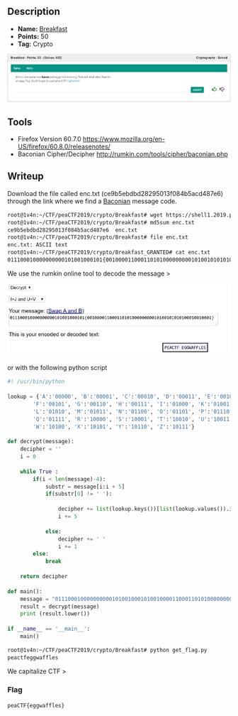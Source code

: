 ## Description
* **Name:** [Breakfast](https://2019.peactf.com/problems)
* **Points:** 50
* **Tag:** Crypto

<p align="center">
<img src="Breakfast_peaCTF2019.png"/>
</p>

## Tools
* Firefox Version 60.7.0 https://www.mozilla.org/en-US/firefox/60.8.0/releasenotes/
* Baconian Cipher/Decipher http://rumkin.com/tools/cipher/baconian.php

## Writeup
Download the file called enc.txt (ce9b5ebdbd28295013f084b5acd487e6) through the link where we find a [Baconian](http://rumkin.com/tools/cipher/baconian.php) message code.

```bash
root@1v4n:~/CTF/peaCTF2019/crypto/Breakfast# wget https://shell1.2019.peactf.com/static/fa2ff378dd2e1361fcf19cdf92e5d6f0/enc.txt
root@1v4n:~/CTF/peaCTF2019/crypto/Breakfast# md5sum enc.txt
ce9b5ebdbd28295013f084b5acd487e6  enc.txt
root@1v4n:~/CTF/peaCTF2019/crypto/Breakfast# file enc.txt
enc.txt: ASCII text
root@1v4n:~/CTF/peaCTF2019/crypto/Breakfast_GRANTED# cat enc.txt
011100010000000000101001000101{00100001100011010100000000010100101010100010010001
```
We use the rumkin online tool to decode the message >
<p align="center">
<img src="Breakfast_decode_peaCTF2019.png"/>
</p>

or with the following python script

```python
#! /usr/bin/python

lookup = {'A':'00000', 'B':'00001', 'C':'00010', 'D':'00011', 'E':'00100',
		'F':'00101', 'G':'00110', 'H':'00111', 'I':'01000', 'K':'01001',
		'L':'01010', 'M':'01011', 'N':'01100', 'O':'01101', 'P':'01110',
		'Q':'01111', 'R':'10000', 'S':'10001', 'T':'10010', 'U':'10011',
		'W':'10100', 'X':'10101', 'Y':'10110', 'Z':'10111'}

def decrypt(message):
	decipher = ''
	i = 0

	while True :
		if(i < len(message)-4):
			substr = message[i:i + 5]
			if(substr[0] != ' '):

				decipher += list(lookup.keys())[list(lookup.values()).index(substr)]
				i += 5

			else:
				decipher += ' '
				i += 1
		else:
			break

	return decipher

def main():
	message = "01110001000000000010100100010100100001100011010100000000010100101010100010010001"
	result = decrypt(message)
	print (result.lower())

if __name__ == '__main__':
	main()
```
```bash
root@1v4n:~/CTF/peaCTF2019/crypto/Breakfast# python get_flag.py
peactfeggwaffles
```
We capitalize CTF >

### Flag

`peaCTF{eggwaffles}`
